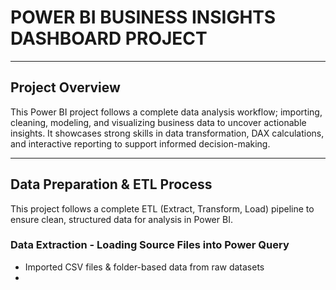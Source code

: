 # POWER BI BUSINESS INSIGHTS DASHBOARD PROJECT

---

## Project Overview
This Power BI project follows a complete data analysis workflow; importing, cleaning, modeling, and visualizing business data to uncover actionable insights. It showcases strong skills in data transformation, DAX calculations, and interactive reporting to support informed decision-making.

---

## Data Preparation & ETL Process
This project follows a complete ETL (Extract, Transform, Load) pipeline to ensure clean, structured data for analysis in Power BI.
### Data Extraction - Loading Source Files into Power Query
- Imported CSV files & folder-based data from raw datasets
- 

